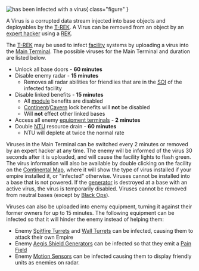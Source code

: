 ![
has been infected with a virus](../images/InfectedFacilityLighting.jpg){ class="figure" }

A Virus is a corrupted data stream injected into base objects and deployables by
the [T-REK](../weapons/T-REK.md). A Virus can be removed from an object by an
[expert hacker](../certifications/Expert_Hacking.md) using a
[REK](../weapons/Remote_Electronics_Kit.md).

The [T-REK](../weapons/T-REK.md) may be used to infect [facility](../locations/Facilities.md)
systems by uploading a virus into the
[Main Terminal](../items/Main_Terminal.md). The possible viruses for the Main
Terminal and duration are listed below.

- Unlock all base doors - **60 minutes**
- Disable enemy radar - **15 minutes**
  - Removes all radar abilities for friendlies that are in the
    [SOI](../locations/Sphere_of_Influence.md) of the infected facility
- Disable linked benefits - **15 minutes**
  - All [module](../etc/Modules.md) benefits are disabled
  - [Continent](../locations/Continent.md)/[Cavern](../locations/Caverns.md)
    lock benefits will **not** be disabled
  - Will **not** effect other linked bases
- Access all enemy [equipment terminals](../items/Equipment_Terminal.md) - **2
  minutes**
- Double [NTU](../items/NTU.md) resource drain - **60 minutes**
  - NTU will deplete at twice the normal rate

Viruses in the Main Terminal can be switched every 2 minutes or removed by an
expert hacker at any time. The enemy will be informed of the virus 30 seconds
after it is uploaded, and will cause the facility lights to flash green. The
virus information will also be available by double clicking on the facility on
the [Continental Map](../etc/Continental_Map.md), where it will show the type of
virus installed if your empire installed it, or "infected" otherwise. Viruses
cannot be installed into a base that is not powered. If the
[generator](../items/Generator.md) is destroyed at a base with an active virus,
the virus is temporarily disabled. Viruses cannot be removed from neutral bases
(except by [Black Ops](Black_Ops.md)).

Viruses can also be uploaded into enemy equipment, turning it against their
former owners for up to 15 minutes. The following equipment can be infected so
that it will hinder the enemy instead of helping them:

- Enemy [Spitfire Turrets](../weapons/Adaptive_Construction_Engine.md#spitfire-turret) and
  [Wall Turrets](../items/Phalanx.md) can be infected, causing them to attack
  their own Empire
- Enemy [Aegis Shield Generators](../weapons/Aegis_Shield_Generator.md) can be
  infected so that they emit a [Pain Field](Pain_Field.md)
- Enemy [Motion Sensors](../weapons/Adaptive_Construction_Engine.md#motion-sensor-alarm) can be infected causing them to
  display friendly units as enemies on radar.


